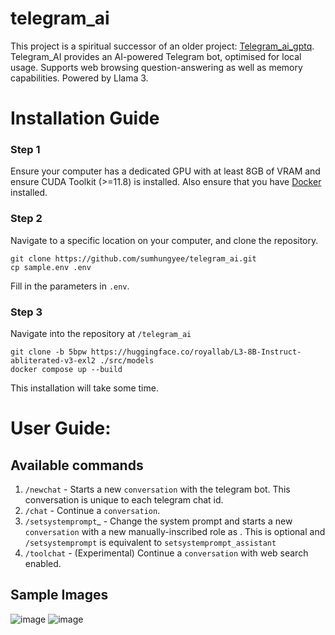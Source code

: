 # telegram_ai
This project is a spiritual successor of an older project: [Telegram_ai_gptq](https://github.com/sumhungyee/telegram_ai_gptq).
Telegram_AI provides an AI-powered Telegram bot, optimised for local usage. Supports web browsing question-answering as well as memory capabilities.
Powered by Llama 3.

# Installation Guide
### Step 1
Ensure your computer has a dedicated GPU with at least 8GB of VRAM and ensure CUDA Toolkit (>=11.8) is installed. Also ensure that you have [Docker](https://www.docker.com/products/docker-desktop/) installed.

### Step 2
Navigate to a specific location on your computer, and clone the repository.
  ```
  git clone https://github.com/sumhungyee/telegram_ai.git
  cp sample.env .env
  ```
Fill in the parameters in `.env`.

### Step 3
Navigate into the repository at `/telegram_ai`
```
git clone -b 5bpw https://huggingface.co/royallab/L3-8B-Instruct-abliterated-v3-exl2 ./src/models
docker compose up --build
```
This installation will take some time.

# User Guide:
## Available commands
1. `/newchat` - Starts a new `conversation` with the telegram bot. This conversation is unique to each telegram chat id.
2. `/chat` - Continue a `conversation`.
3. `/setsystemprompt`_<ROLE> - Change the system prompt and starts a new `conversation` with a new manually-inscribed role as <ROLE>. This is optional and `/setsystemprompt` is equivalent to `setsystemprompt_assistant`
4. `/toolchat` - (Experimental) Continue a `conversation` with web search enabled.

## Sample Images
![image](https://github.com/sumhungyee/telegram_ai/assets/113227987/8a4208f9-915d-49c0-9a79-404aa8f67f57)
![image](https://github.com/sumhungyee/telegram_ai/assets/113227987/52bbd264-55a8-412a-8189-afce2a9e3843)

